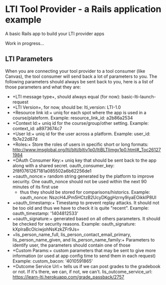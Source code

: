LTI Tool Provider - a Rails application example
===============================

A basic Rails app to build your LTI provider apps 

Work in progress...

## LTI Parameters

When you are connecting your tool provider to a tool consumer (like Canvas), the tool consumer will send back a lot of parameters to you. 
The following parameters should always be sent back to you, here is a list of those parameters and what they are:
 
*  +LTI message type+, should always equal (for now): basic-lti-launch-request
*  +LTI Version+, for now, should be: lti_version: LTI-1.0
*  +Resource link id:+ uniq for each spot where the app is used in a course/plateform. Example: resource_link_id: a2b86a2534
*  +Context Id:+ uniq id for the course/group/other setting. Example: context_id: a8973674c7
*  +User Id:+ uniq id for the user across a platform. Example: user_id: fb7e22d87d
*  +Roles:+ Store the roles of users in specific short or long formats: http://www.imsglobal.org/lti/blti/bltiv1p0/ltiBLTIimgv1p0.html#_Toc261271984 
*  +OAuth Consumer Key:+ uniq key that should be sent back to the app along with a shared secret. oauth_consumer_key: 2f8f0761267181a085502a6b62256de1
*  +oauth_nonce:+ random string generated by the platform to improve security. One oauth_nonce should not be used within the next 90 minutes of its first use
    - thus they should be stored for comparisons/historics. Example: oauth_nonce: NszcH4JPm5HCtzB2UcyDKggHzrny9iyaEOikkIP8UI
*  +oauth_timestamp:+ Timestamp to prevent replay attacks. It should not be too old and thus we have to check it is quite "recent". 
    Example: oauth_timestamp: '1404812533'
*  +oauth_signature:+ generated based on all others parameters. It should be checked for security reasons. Example: oauth_signature: kXplraBcOlciwjohNsKzkZFr9Js=
*  +lis_person_name_full, lis_person_contact_email_primary, lis_person_name_given, and lis_person_name_family:+ 
    Parameters to identify user, the parameters should contain one of those
*  +Custom Params:+ custom parameters that may be sent to give more information (or used at app config time to send them in each request)
    Example: custom_bacon: '4010591865'
*  +Outcome Service Url:+ tells us if we can post grades to the gradebook or not. If it's there, we can, if not, we can't. 
    lis_outcome_service_url: https://learn-lti.herokuapp.com/grade_passback/2757